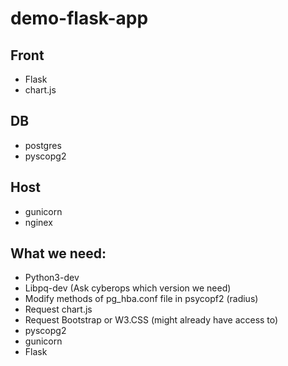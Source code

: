# demo-flask-app

## Front
- Flask
- chart.js

## DB
- postgres
- pyscopg2

## Host
- gunicorn
- nginex


## What we need:
- Python3-dev
- Libpq-dev (Ask cyberops which version we need)
- Modify methods of pg_hba.conf file in psycopf2 (radius)
- Request chart.js
- Request Bootstrap or W3.CSS (might already have access to)
- pyscopg2
- gunicorn
- Flask
